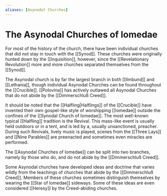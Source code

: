 ```yaml
---
aliases: [Asynodal Churches]
---
```

# The Asynodal Churches of Iomedae

For most of the history of the church, there have been individual churches that did not stay in touch with the [[Synod]]. These churches were originally hunted down by the [[Inquisition]], however, since the [[Revelationary Revolution]] more and more churches separated themselves from the [[Synod]]. 

The Asynodal church is by far the largest branch in both [[Ilmbund]] and [[Lethania]], though individual Asynodal Churches can be found throughout the [[Crucible]]. [[Polovina]] has actively outlawed all Asynodal Churches that do not abide by the [[Dimmerschluß Creed]].

It should be noted that the [[Halfling|Halflings]] of the [[Crucible]] have invented their own gospel-like style of worshipping [[Iomedae]] outside the confines of the [[Synodal Church of Iomedae]]. The most well-known typical [[Halfling]] tradition is the Revival. This mass-like event is usually held outdoors or in a tent, and is led by a, usually unsanctioned, preacher. During such Revivals, lively music is played, scenes from the [[Three Lays]] and [[Nine Parables]] are preenacted and sometimes even miracles are performed.

The [[Asynodal Churches of Iomedae]] can be split into two branches, namely by those who do, and do not abide by the [[Dimmerschluß Creed]]. 

Some Asynodal churches have developed ideas and doctrine that varies wildly from the teachings of churches that abide by the [[Dimmerschluß Creed]]. Members of these churches sometimes distinguish themselves by wearing the [[Star of Iomedae]] sideways. Some of these ideas are even considered [[Heresy]] by the Creed-abiding churches. 